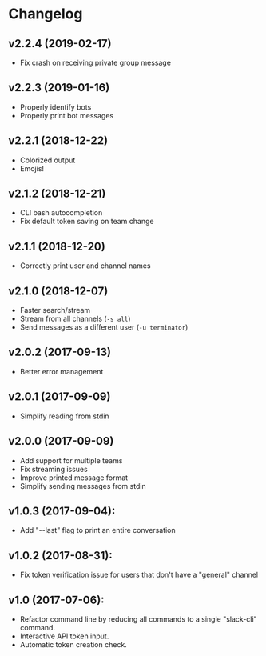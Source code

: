 # Changelog

## v2.2.4 (2019-02-17)

- Fix crash on receiving private group message

## v2.2.3 (2019-01-16)

- Properly identify bots
- Properly print bot messages

## v2.2.1 (2018-12-22)

- Colorized output
- Emojis!

## v2.1.2 (2018-12-21)

- CLI bash autocompletion
- Fix default token saving on team change

## v2.1.1 (2018-12-20)

- Correctly print user and channel names

## v2.1.0 (2018-12-07)

- Faster search/stream
- Stream from all channels (``-s all``)
- Send messages as a different user (``-u terminator``)

## v2.0.2 (2017-09-13)

- Better error management

## v2.0.1 (2017-09-09)

- Simplify reading from stdin

## v2.0.0 (2017-09-09)

- Add support for multiple teams
- Fix streaming issues
- Improve printed message format
- Simplify sending messages from stdin

## v1.0.3 (2017-09-04):

- Add "--last" flag to print an entire conversation

## v1.0.2 (2017-08-31):

- Fix token verification issue for users that don't have a "general" channel

## v1.0 (2017-07-06):

- Refactor command line by reducing all commands to a single "slack-cli" command.
- Interactive API token input.
- Automatic token creation check.
    
